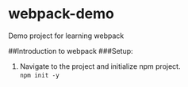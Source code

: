 # webpack-demo
Demo project for learning webpack

##Introduction to webpack
###Setup:
1. Navigate to the project and initialize npm project.<br/>
`npm init -y`


